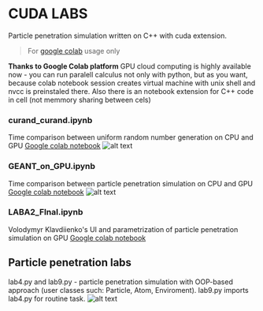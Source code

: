 # CUDA LABS
Particle penetration simulation written on C++ with cuda extension.
>For [google colab](https://colab.research.google.com) usage only

**Thanks to Google Colab platform** GPU cloud computing is highly available now - you can run paralell calculus not only with python, but as you want, because colab notebook session creates virtual machine with unix shell and nvcc is preinstaled there.
Also there is an notebook extension for C++ code in cell (not memmory sharing between cels)
### curand_curand.ipynb
Time comparison between uniform random number generation on CPU and GPU
[Google colab notebook](https://colab.research.google.com/drive/17J1jVTBmZ7ePZfyD4XPGSZ96-fS0V529)
![alt text](https://imgur.com/xYA0PRQ "uniform random generation time")
### GEANT_on_GPU.ipynb
Time comparison between particle penetration simulation on CPU and GPU
[Google colab notebook](https://colab.research.google.com/drive/1tIGtICU3budeBFCy1_s9W2d7ldDqSlP0)
![alt text](https://imgur.com/uvkIopH "simulation time")
### LABA2_FInal.ipynb
Volodymyr Klavdiienko's UI and parametrization of particle penetration simulation on GPU
[Google colab notebook](https://colab.research.google.com/drive/15yr_zj2BVLVBq-4YROuBpkZRl3RuSz3s)

## Particle penetration labs
lab4.py and lab9.py - particle penetration simulation with OOP-based approach (user classes such: Particle, Atom, Enviroment).
lab9.py imports lab4.py for routine task.
![alt text](https://imgur.com/5ihIor9.jpg "particles penetration")
